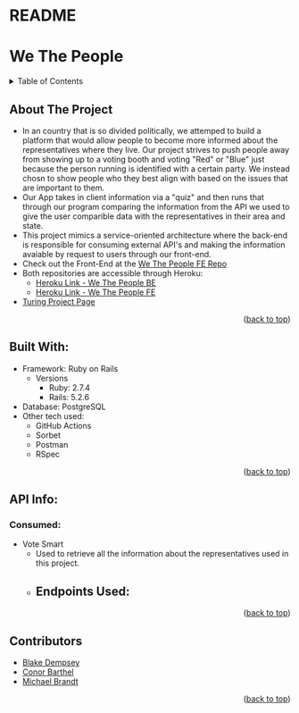 # README

<div id="top"></div>

# We The People

<!-- TABLE OF CONTENTS -->
<details>
  <summary>Table of Contents</summary>
  <ol>
    <li><a href="#about-the-project">About The Project</a></li>
    <li><a href="#built-with">Built With</a></li>
    <li>
      <a href="#api-info">API Info</a>
      <ul>
        <li><a href="#consumed">Consumed</a></li>
      </ul>
    </li>
    <li><a href="Contributors">Contributors</a></li>
  </ol>
</details>

## About The Project

- In an country that is so divided politically, we attemped to build a platform that would allow people to become more informed about the representatives where they live. Our project strives to push people away from showing up to a voting booth and voting "Red" or "Blue" just because the person running is identified with a certain party. We instead chosn to show people who they best align with based on the issues that are important to them.
- Our App takes in client information via a "quiz" and then runs that through our program comparing the information from the API we used to give the user comparible data with the representatives in their area and state. 
- This project mimics a service-oriented architecture where the back-end is responsible for consuming external API's and making the information avaiable by request to users through our front-end. 
- Check out the Front-End at the [We The People FE Repo]([https://github.com/markertmer/news_app_fe](https://github.com/Mod-4-Capstone/we-the-people-fe))
- Both repositories are accessible through Heroku: 
  - [Heroku Link - We The People BE](https://we-the-people-be.herokuapp.com/)
  - [Heroku Link - We The People FE]()
- [Turing Project Page](https://mod4.turing.edu/projects/capstone/)
<p align="right">(<a href="#top">back to top</a>)</p>


## Built With:

- Framework: Ruby on Rails
  - Versions
    - Ruby: 2.7.4
    - Rails: 5.2.6
- Database: PostgreSQL
- Other tech used: 
  - GitHub Actions
  - Sorbet
  - Postman
  - RSpec 
<p align="right">(<a href="#top">back to top</a>)</p>

## API Info:

  ### Consumed:
  - Vote Smart
    - Used to retrieve all the information about the representatives used in this project.
    - Endpoints Used:
      - 

<p align="right">(<a href="#top">back to top</a>)</p>

## Contributors

- [Blake Dempsey](https://github.com/bdempsey864)<br>
- [Conor Barthel](https://github.com/conorbarthel)<br>
- [Michael Brandt](https://github.com/mbrandt00)<br>
<p align="right">(<a href="#top">back to top</a>)</p>
